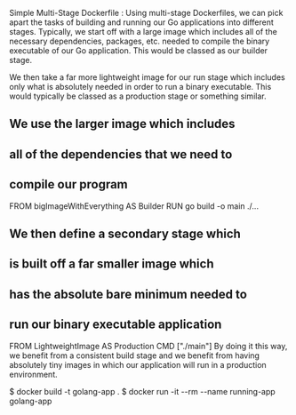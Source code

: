Simple Multi-Stage Dockerfile :
Using multi-stage Dockerfiles, we can pick apart the tasks of building and running our Go applications into different stages. Typically, we start off with a large image which includes all of the necessary dependencies, packages, etc. needed to compile the binary executable of our Go application. This would be classed as our builder stage.

We then take a far more lightweight image for our run stage which includes only what is absolutely needed in order to run a binary executable. This would typically be classed as a production stage or something similar.
## We use the larger image which includes
## all of the dependencies that we need to
## compile our program
FROM bigImageWithEverything AS Builder
RUN go build -o main ./...

## We then define a secondary stage which
## is built off a far smaller image which
## has the absolute bare minimum needed to
## run our binary executable application
FROM LightweightImage AS Production
CMD ["./main"]
By doing it this way, we benefit from a consistent build stage and we benefit from having absolutely tiny images in which our application will run in a production environment.

$ docker build -t golang-app .
$ docker run -it --rm --name running-app golang-app